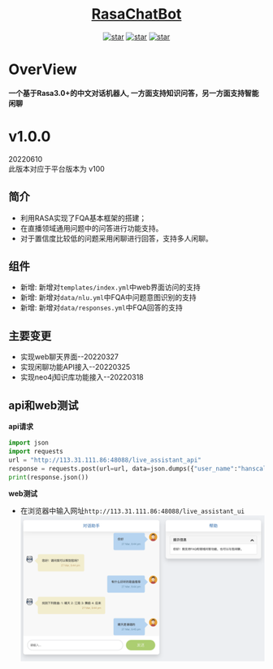 <h1 align="center"><a href="https://github.com/Hanscal/RasaChatBot" target="_blank">RasaChatBot</a></h1>


<p align="center">
  <a href="https://github.com/Hanscal/RasaChatBot/stargazers"><img alt="star" src="https://img.shields.io/github/stars/Hanscal/RasaChatBot.svg?label=Stars&style=social"/></a>
  <a href="https://github.com/Hanscal/RasaChatBot/network/members"><img alt="star" src="https://img.shields.io/github/forks/Hanscal/RasaChatBot.svg?label=Fork&style=social"/></a>
  <a href="https://github.com/Hanscal/RasaChatBot/watchers"><img alt="star" src="https://img.shields.io/github/watchers/Hanscal/RasaChatBot.svg?label=Watch&style=social"/></a>
  
</p>

# OverView
**一个基于Rasa3.0+的中文对话机器人, 一方面支持知识问答，另一方面支持智能闲聊**

# v1.0.0
20220610  
此版本对应于平台版本为 v100

## 简介

- 利用RASA实现了FQA基本框架的搭建；
- 在直播领域通用问题中的问答进行功能支持。
- 对于置信度比较低的问题采用闲聊进行回答，支持多人闲聊。

## 组件

- 新增: 新增对`templates/index.yml`中web界面访问的支持
- 新增: 新增对`data/nlu.yml`中FQA中问题意图识别的支持
- 新增: 新增对`data/responses.yml`中FQA回答的支持

## 主要变更

* 实现web聊天界面--20220327
* 实现闲聊功能API接入--20220325
* 实现neo4j知识库功能接入--20220318


## api和web测试
**api请求**
```python
import json
import requests
url = "http://113.31.111.86:48088/live_assistant_api"
response = requests.post(url=url, data=json.dumps({"user_name":"hanscal","message":"你好"}))
print(response.json())
```

**web测试**  
* 在浏览器中输入网址`http://113.31.111.86:48088/live_assistant_ui`  
![聊天界面](static/img/chatmessage.png)